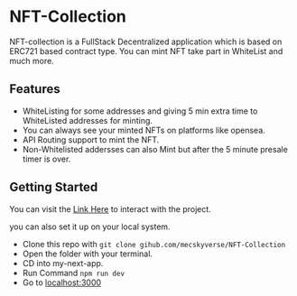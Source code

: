 # NFT-Collection
NFT-collection is a FullStack Decentralized application which is based on ERC721 based contract type. You can mint NFT take part in WhiteList and much more.
## Features
- WhiteListing for some addresses and giving 5 min extra time to WhiteListed addresses for minting.
- You can always see your minted NFTs on platforms like opensea.
- API Routing support to mint the NFT.
- Non-Whitelisted addersses can also Mint but after the 5 minute presale timer is over.

## Getting Started
You can visit the [Link Here](https://nft-collection-l36k.vercel.app/) to interact with the project.<br>

you can also set it up on your local system.
- Clone this repo with ``` git clone gihub.com/mecskyverse/NFT-Collection ```
- Open the folder with your terminal.
- CD into my-next-app.
- Run Command ``` npm run dev ```
- Go to [localhost:3000](localhost:3000)



